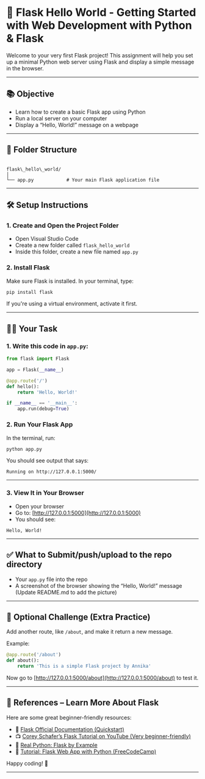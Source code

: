 # 🐍 Flask Hello World - Getting Started with Web Development with Python & Flask


Welcome to your very first Flask project! This assignment will help you set up a minimal Python web server using Flask and display a simple message in the browser.

---

## 📚 Objective

- Learn how to create a basic Flask app using Python
- Run a local server on your computer
- Display a “Hello, World!” message on a webpage

---

## 📁 Folder Structure

```

flask\_hello\_world/
│
└── app.py            # Your main Flask application file

````

---

## 🛠️ Setup Instructions

### 1. Create and Open the Project Folder

- Open Visual Studio Code
- Create a new folder called `flask_hello_world`
- Inside this folder, create a new file named `app.py`

### 2. Install Flask

Make sure Flask is installed. In your terminal, type:

```bash
pip install flask
````

If you're using a virtual environment, activate it first.

---

## 🧑‍💻 Your Task

### 1. Write this code in `app.py`:

```python
from flask import Flask

app = Flask(__name__)

@app.route('/')
def hello():
    return 'Hello, World!'

if __name__ == '__main__':
    app.run(debug=True)
```

### 2. Run Your Flask App

In the terminal, run:

```bash
python app.py
```

You should see output that says:

```
Running on http://127.0.0.1:5000/
```

---

### 3. View It in Your Browser

* Open your browser
* Go to: [http://127.0.0.1:5000](http://127.0.0.1:5000)
* You should see:

```
Hello, World!
```

---

## ✅ What to Submit/push/upload to the repo directory

* Your `app.py` file into the repo
* A screenshot of the browser showing the “Hello, World!” message (Update README.md to add the picture)

---

## 🌟 Optional Challenge (Extra Practice)

Add another route, like `/about`, and make it return a new message.

Example:

```python
@app.route('/about')
def about():
    return 'This is a simple Flask project by Annika'
```

Now go to [http://127.0.0.1:5000/about](http://127.0.0.1:5000/about) to test it.

---

## 📘 References – Learn More About Flask

Here are some great beginner-friendly resources:

* 🔗 [Flask Official Documentation (Quickstart)](https://flask.palletsprojects.com/en/latest/quickstart/)
* 📺 [Corey Schafer’s Flask Tutorial on YouTube (Very beginner-friendly)](https://www.youtube.com/playlist?list=PL-osiE80TeTsqhIuOqKhwlXsIBIdSeYtc)
* 📖 [Real Python: Flask by Example](https://realpython.com/flask-by-example-part-1-project-setup/)
* 📘 [Tutorial: Flask Web App with Python (FreeCodeCamp)](https://www.freecodecamp.org/news/how-to-build-a-web-app-using-flask-and-python-3/)


Happy coding! 🎉

---
